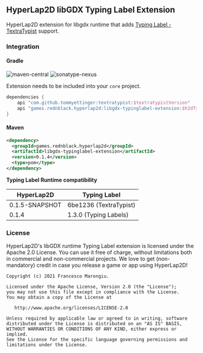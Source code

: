 ## HyperLap2D libGDX Typing Label Extension

HyperLap2D extension for libgdx runtime that adds [Typing Label - TextraTypist](https://github.com/tommyettinger/textratypist) support.

### Integration

#### Gradle
![maven-central](https://img.shields.io/maven-central/v/games.rednblack.hyperlap2d/libgdx-typinglabel-extension?color=blue&label=release)
![sonatype-nexus](https://img.shields.io/nexus/s/games.rednblack.hyperlap2d/libgdx-typinglabel-extension?label=sanapshot&server=https%3A%2F%2Foss.sonatype.org)

Extension needs to be included into your `core` project.
```groovy
dependencies {
    api "com.github.tommyettinger:textratypist:$textratypistVersion"
    api "games.rednblack.hyperlap2d:libgdx-typinglabel-extension:$h2dTypingLabelExtension"
}
```

#### Maven
```xml
<dependency>
  <groupId>games.rednblack.hyperlap2d</groupId>
  <artifactId>libgdx-typinglabel-extension</artifactId>
  <version>0.1.4</version>
  <type>pom</type>
</dependency>
```

**Typing Label Runtime compatibility**

| HyperLap2D     | Typing Label          |
|----------------|-----------------------|
| 0.1.5-SNAPSHOT | 6be1236 (TextraTypist)  |
| 0.1.4          | 1.3.0 (Typing Labels) |

### License
HyperLap2D's libGDX runtime Typing Label extension is licensed under the Apache 2.0 License. You can use it free of charge, without limitations both in commercial and non-commercial projects. We love to get (non-mandatory) credit in case you release a game or app using HyperLap2D!

```
Copyright (c) 2021 Francesco Marongiu.

Licensed under the Apache License, Version 2.0 (the "License");
you may not use this file except in compliance with the License.
You may obtain a copy of the License at

   http://www.apache.org/licenses/LICENSE-2.0

Unless required by applicable law or agreed to in writing, software
distributed under the License is distributed on an "AS IS" BASIS,
WITHOUT WARRANTIES OR CONDITIONS OF ANY KIND, either express or implied.
See the License for the specific language governing permissions and
limitations under the License.